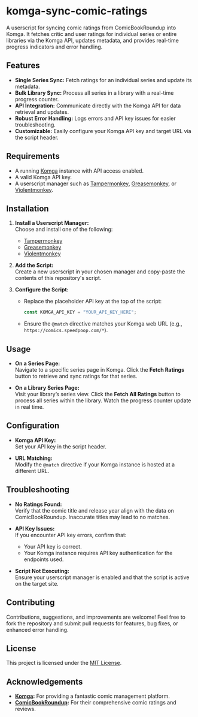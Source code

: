 # komga-sync-comic-ratings

A userscript for syncing comic ratings from ComicBookRoundup into Komga. It fetches critic and user ratings for individual series or entire libraries via the Komga API, updates metadata, and provides real-time progress indicators and error handling.

## Features

- **Single Series Sync:** Fetch ratings for an individual series and update its metadata.
- **Bulk Library Sync:** Process all series in a library with a real-time progress counter.
- **API Integration:** Communicate directly with the Komga API for data retrieval and updates.
- **Robust Error Handling:** Logs errors and API key issues for easier troubleshooting.
- **Customizable:** Easily configure your Komga API key and target URL via the script header.

## Requirements

- A running [Komga](https://komga.org/) instance with API access enabled.
- A valid Komga API key.
- A userscript manager such as [Tampermonkey](https://www.tampermonkey.net/), [Greasemonkey](https://addons.mozilla.org/en-US/firefox/addon/greasemonkey/), or [Violentmonkey](https://violentmonkey.github.io/).

## Installation

1. **Install a Userscript Manager:**  
   Choose and install one of the following:
   - [Tampermonkey](https://www.tampermonkey.net/)
   - [Greasemonkey](https://addons.mozilla.org/en-US/firefox/addon/greasemonkey/)
   - [Violentmonkey](https://violentmonkey.github.io/)

2. **Add the Script:**  
   Create a new userscript in your chosen manager and copy-paste the contents of this repository's script.

3. **Configure the Script:**  
   - Replace the placeholder API key at the top of the script:
     ```js
     const KOMGA_API_KEY = "YOUR_API_KEY_HERE";
     ```
   - Ensure the `@match` directive matches your Komga web URL (e.g., `https://comics.speedpoop.com/*`).

## Usage

- **On a Series Page:**  
  Navigate to a specific series page in Komga. Click the **Fetch Ratings** button to retrieve and sync ratings for that series.

- **On a Library Series Page:**  
  Visit your library’s series view. Click the **Fetch All Ratings** button to process all series within the library. Watch the progress counter update in real time.

## Configuration

- **Komga API Key:**  
  Set your API key in the script header.

- **URL Matching:**  
  Modify the `@match` directive if your Komga instance is hosted at a different URL.

## Troubleshooting

- **No Ratings Found:**  
  Verify that the comic title and release year align with the data on ComicBookRoundup. Inaccurate titles may lead to no matches.

- **API Key Issues:**  
  If you encounter API key errors, confirm that:
  - Your API key is correct.
  - Your Komga instance requires API key authentication for the endpoints used.

- **Script Not Executing:**  
  Ensure your userscript manager is enabled and that the script is active on the target site.

## Contributing

Contributions, suggestions, and improvements are welcome! Feel free to fork the repository and submit pull requests for features, bug fixes, or enhanced error handling.

## License

This project is licensed under the [MIT License](LICENSE).

## Acknowledgements

- **[Komga](https://komga.org/):** For providing a fantastic comic management platform.
- **[ComicBookRoundup](https://comicbookroundup.com/):** For their comprehensive comic ratings and reviews.
